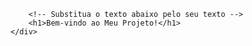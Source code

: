 <!DOCTYPE html>
<html lang="pt-BR">
<head>
    <meta charset="UTF-8">
    <meta name="viewport" content="width=device-width, initial-scale=1.0">
   
      
</head>
<body>
    <div class="container">
        <!-- Substitua "caminho/para/sua/foto.jpg" pelo caminho da sua imagem -->
   
        <!-- Substitua o texto abaixo pelo seu texto -->
        <h1>Bem-vindo ao Meu Projeto!</h1>
    </div>
</body>
</html>
